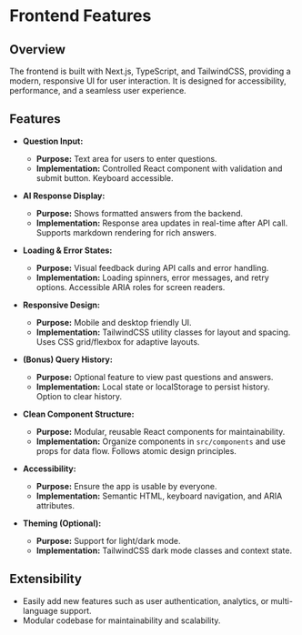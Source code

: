# Frontend Features

## Overview
The frontend is built with Next.js, TypeScript, and TailwindCSS, providing a modern, responsive UI for user interaction. It is designed for accessibility, performance, and a seamless user experience.

## Features

- **Question Input:**
  - **Purpose:** Text area for users to enter questions.
  - **Implementation:** Controlled React component with validation and submit button. Keyboard accessible.

- **AI Response Display:**
  - **Purpose:** Shows formatted answers from the backend.
  - **Implementation:** Response area updates in real-time after API call. Supports markdown rendering for rich answers.

- **Loading & Error States:**
  - **Purpose:** Visual feedback during API calls and error handling.
  - **Implementation:** Loading spinners, error messages, and retry options. Accessible ARIA roles for screen readers.

- **Responsive Design:**
  - **Purpose:** Mobile and desktop friendly UI.
  - **Implementation:** TailwindCSS utility classes for layout and spacing. Uses CSS grid/flexbox for adaptive layouts.

- **(Bonus) Query History:**
  - **Purpose:** Optional feature to view past questions and answers.
  - **Implementation:** Local state or localStorage to persist history. Option to clear history.

- **Clean Component Structure:**
  - **Purpose:** Modular, reusable React components for maintainability.
  - **Implementation:** Organize components in `src/components` and use props for data flow. Follows atomic design principles.

- **Accessibility:**
  - **Purpose:** Ensure the app is usable by everyone.
  - **Implementation:** Semantic HTML, keyboard navigation, and ARIA attributes.

- **Theming (Optional):**
  - **Purpose:** Support for light/dark mode.
  - **Implementation:** TailwindCSS dark mode classes and context state.

## Extensibility

- Easily add new features such as user authentication, analytics, or multi-language support.
- Modular codebase for maintainability and scalability. 